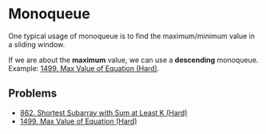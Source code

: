 # Monoqueue

One typical usage of monoqueue is to find the maximum/minimum value in a sliding window.

If we are about the **maximum** value, we can use a **descending** monoqueue. Example: [1499. Max Value of Equation (Hard)](https://leetcode.com/problems/max-value-of-equation/submissions/).

## Problems

* [862. Shortest Subarray with Sum at Least K (Hard)](https://leetcode.com/problems/shortest-subarray-with-sum-at-least-k/)
* [1499. Max Value of Equation (Hard)](https://leetcode.com/problems/max-value-of-equation/submissions/)